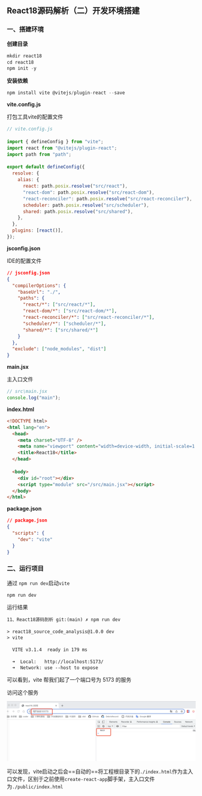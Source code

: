 ## React18源码解析（二）开发环境搭建

### 一、搭建环境

**创建目录**

```js
mkdir react18
cd react18
npm init -y
```

**安装依赖**

```js
npm install vite @vitejs/plugin-react --save
```

**vite.config.js**

打包工具vite的配置文件

```js
// vite.config.js

import { defineConfig } from "vite";
import react from "@vitejs/plugin-react";
import path from "path";

export default defineConfig({
  resolve: {
    alias: {
      react: path.posix.resolve("src/react"),
      "react-dom": path.posix.resolve("src/react-dom"),
      "react-reconciler": path.posix.resolve("src/react-reconciler"),
      scheduler: path.posix.resolve("src/scheduler"),
      shared: path.posix.resolve("src/shared"),
    },
  },
  plugins: [react()],
});
```

**jsconfig.json**

IDE的配置文件

```json
// jsconfig.json
{
  "compilerOptions": {
    "baseUrl": "./",
    "paths": {
      "react/*": ["src/react/*"],
      "react-dom/*": ["src/react-dom/*"],
      "react-reconciler/*": ["src/react-reconciler/*"],
      "scheduler/*": ["scheduler/*"],
      "shared/*": ["src/shared/*"]
    }
  },
  "exclude": ["node_modules", "dist"]
}
```

**main.jsx**

主入口文件

```js
// src\main.jsx
console.log("main");
```

**index.html**

```html
<!DOCTYPE html>
<html lang="en">
  <head>
    <meta charset="UTF-8" />
    <meta name="viewport" content="width=device-width, initial-scale=1.0" />
    <title>React18</title>
  </head>

  <body>
    <div id="root"></div>
    <script type="module" src="/src/main.jsx"></script>
  </body>
</html>
```

**package.json**

```json
// package.json
{
  "scripts": {
    "dev": "vite"
  }
}
```

### 二、运行项目

通过 `npm run dev`启动`vite`

```shell
npm run dev
```

运行结果

```shell
11、React18源码剖析 git:(main) ✗ npm run dev

> react18_source_code_analysis@1.0.0 dev
> vite

  VITE v3.1.4  ready in 179 ms

  ➜  Local:   http://localhost:5173/
  ➜  Network: use --host to expose
```

可以看到，vite 帮我们起了一个端口号为 5173 的服务

访问这个服务

![image-20221002161550876](https://raw.githubusercontent.com/wanglufei561/picture_repo/master/assets/image-20221002161550876.png)

可以发现，vite启动之后会==自动的==将工程根目录下的`./index.html`作为主入口文件，区别于之前使用`create-react-app`脚手架，主入口文件为`./public/index.html`

<!--vite还没来得及看，暂时了解到这-->

